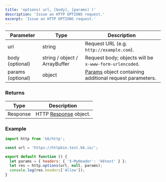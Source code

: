 ```yaml
---
title: 'options( url, [body], [params] )'
description: 'Issue an HTTP OPTIONS request.'
excerpt: 'Issue an HTTP OPTIONS request.'
---
```


| Parameter         | Type                          | Description                                                                                     |
| ----------------- | ----------------------------- | ----------------------------------------------------------------------------------------------- |
| url               | string                        | Request URL (e.g. `http://example.com`).                                                        |
| body (optional)   | string / object / ArrayBuffer | Request body; objects will be `x-www-form-urlencoded`.                                          |
| params (optional) | object                        | [Params](/javascript-api/v0.31/k6-http/params) object containing additional request parameters. |

### Returns

| Type     | Description                                                     |
| -------- | --------------------------------------------------------------- |
| Response | HTTP [Response](/javascript-api/v0.31/k6-http/response) object. |

### Example

<CodeGroup labels={[], lineNumbers=[true]}>

```javascript
import http from 'k6/http';

const url = 'https://httpbin.test.k6.io/';

export default function () {
  let params = { headers: { 'X-MyHeader': 'k6test' } };
  let res = http.options(url, null, params);
  console.log(res.headers['Allow']);
}
```

</CodeGroup>
